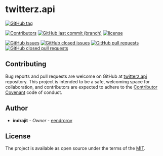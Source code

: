 # twitterz.api

[![GitHub tag](https://img.shields.io/github/tag/eendroroy/twitterz.api.svg)](https://github.com/eendroroy/twitterz.api/tags)

[![Contributors](https://img.shields.io/github/contributors/eendroroy/twitterz.api.svg)](https://github.com/eendroroy/twitterz.api/graphs/contributors)
[![GitHub last commit (branch)](https://img.shields.io/github/last-commit/eendroroy/twitterz.api/master.svg)](https://github.com/eendroroy/twitterz.api)
[![license](https://img.shields.io/github/license/eendroroy/twitterz.api.svg)](https://github.com/eendroroy/twitterz.api/blob/master/LICENSE)

[![GitHub issues](https://img.shields.io/github/issues/eendroroy/twitterz.api.svg)](https://github.com/eendroroy/twitterz.api/issues)
[![GitHub closed issues](https://img.shields.io/github/issues-closed/eendroroy/twitterz.api.svg)](https://github.com/eendroroy/twitterz.api/issues?q=is%3Aissue+is%3Aclosed)
[![GitHub pull requests](https://img.shields.io/github/issues-pr/eendroroy/twitterz.api.svg)](https://github.com/eendroroy/twitterz.api/pulls)
[![GitHub closed pull requests](https://img.shields.io/github/issues-pr-closed/eendroroy/twitterz.api.svg)](https://github.com/eendroroy/twitterz.api/pulls?q=is%3Apr+is%3Aclosed)

## Contributing

Bug reports and pull requests are welcome on GitHub at [twitterz.api](https://github.com/eendroroy/twitterz.api) repository.
This project is intended to be a safe, welcoming space for collaboration, and contributors are expected to adhere to the [Contributor Covenant](http://contributor-covenant.org) code of conduct.

## Author

* **indrajit** - *Owner* - [eendroroy](https://github.com/eendroroy)

## License

The project is available as open source under the terms of the [MIT](https://opensource.org/licenses/MIT).
